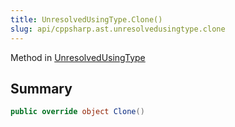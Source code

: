 ```yaml
---
title: UnresolvedUsingType.Clone()
slug: api/cppsharp.ast.unresolvedusingtype.clone
---
```

Method in [UnresolvedUsingType](/api/cppsharp/ast/unresolvedusingtype)

## Summary



```csharp
public override object Clone()
```

